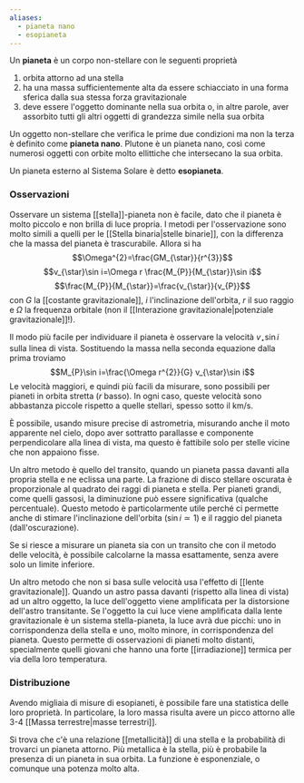 ```yaml
---
aliases:
  - pianeta nano
  - esopianeta
---
```

Un **pianeta** è un corpo non-stellare con le seguenti proprietà
1. orbita attorno ad una stella
2. ha una massa sufficientemente alta da essere schiacciato in una forma sferica dalla sua stessa forza gravitazionale
3. deve essere l'oggetto dominante nella sua orbita o, in altre parole, aver assorbito tutti gli altri oggetti di grandezza simile nella sua orbita

Un oggetto non-stellare che verifica le prime due condizioni ma non la terza è definito come **pianeta nano**. Plutone è un pianeta nano, così come numerosi oggetti con orbite molto ellittiche che intersecano la sua orbita.

Un pianeta esterno al Sistema Solare è detto **esopianeta**.
### Osservazioni
Osservare un sistema [[stella]]-pianeta non è facile, dato che il pianeta è molto piccolo e non brilla di luce propria. I metodi per l'osservazione sono molto simili a quelli per le [[Stella binaria|stelle binarie]], con la differenza che la massa del pianeta è trascurabile. Allora si ha
$$\Omega^{2}=\frac{GM_{\star}}{r^{3}}$$
$$v_{\star}\sin i=\Omega r \frac{M_{P}}{M_{\star}}\sin i$$
$$\frac{M_{P}}{M_{\star}}=\frac{v_{\star}}{v_{P}}$$
con $G$ la [[costante gravitazionale]], $i$ l'inclinazione dell'orbita, $r$ il suo raggio e $\Omega$ la frequenza orbitale (non il [[Interazione gravitazionale|potenziale gravitazionale]]!).

Il modo più facile per individuare il pianeta è osservare la velocità $v_{\star}\sin i$ sulla linea di vista. Sostituendo la massa nella seconda equazione dalla prima troviamo
$$M_{P}\sin i=\frac{\Omega r^{2}}{G} v_{\star}\sin i$$
Le velocità maggiori, e quindi più facili da misurare, sono possibili per pianeti in orbita stretta ($r$ basso). In ogni caso, queste velocità sono abbastanza piccole rispetto a quelle stellari, spesso sotto il km/s.

È possibile, usando misure precise di astrometria, misurando anche il moto apparente nel cielo, dopo aver sottratto parallasse e componente perpendicolare alla linea di vista, ma questo è fattibile solo per stelle vicine che non appaiono fisse.

Un altro metodo è quello del transito, quando un pianeta passa davanti alla propria stella e ne eclissa una parte. La frazione di disco stellare oscurata è proporzionale al quadrato dei raggi di pianeta e stella. Per pianeti grandi, come quelli gassosi, la diminuzione può essere significativa (qualche percentuale). Questo metodo è particolarmente utile perché ci permette anche di stimare l'inclinazione dell'orbita ($\sin i\simeq1$) e il raggio del pianeta (dall'oscurazione).

Se si riesce a misurare un pianeta sia con un transito che con il metodo delle velocità, è possibile calcolarne la massa esattamente, senza avere solo un limite inferiore.

Un altro metodo che non si basa sulle velocità usa l'effetto di [[lente gravitazionale]]. Quando un astro passa davanti (rispetto alla linea di vista) ad un altro oggetto, la luce dell'oggetto viene amplificata per la distorsione dell'astro transitante. Se l'oggetto la cui luce viene amplificata dalla lente gravitazionale è un sistema stella-pianeta, la luce avrà due picchi: uno in corrispondenza della stella e uno, molto minore, in corrispondenza del pianeta. Questo permette di osservazioni di pianeti molto distanti, specialmente quelli giovani che hanno una forte [[irradiazione]] termica per via della loro temperatura.
### Distribuzione
Avendo migliaia di misure di esopianeti, è possibile fare una statistica delle loro proprietà. In particolare, la loro massa risulta avere un picco attorno alle 3-4 [[Massa terrestre|masse terrestri]].

Si trova che c'è una relazione [[metallicità]] di una stella e la probabilità di trovarci un pianeta attorno. Più metallica è la stella, più è probabile la presenza di un pianeta in sua orbita. La funzione è esponenziale, o comunque una potenza molto alta.